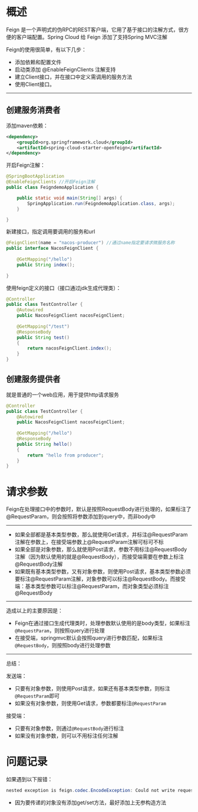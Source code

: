 # 概述

Feign 是一个声明式的伪RPC的REST客户端，它用了基于接口的注解方式，很方便的客户端配置。Spring Cloud 给 Feign 添加了支持Spring MVC注解 



 Feign的使用很简单，有以下几步：

- 添加依赖和配置文件
- 启动类添加 @EnableFeignClients 注解支持
- 建立Client接口，并在接口中定义需调用的服务方法
- 使用Client接口。



---



## 创建服务消费者



添加maven依赖：

```xml
<dependency>
    <groupId>org.springframework.cloud</groupId>
    <artifactId>spring-cloud-starter-openfeign</artifactId>
</dependency>
```

开启Feign注解：

```java
@SpringBootApplication
@EnableFeignClients //开启Feign注解
public class FeigndemoApplication {

    public static void main(String[] args) {
        SpringApplication.run(FeigndemoApplication.class, args);
    }

}
```

新建接口，指定调用要调用的服务和url

```java
@FeignClient(name = "nacos-producer") //通过name指定要请求微服务名称
public interface NacosFeignClient {
 
    @GetMapping("/hello")
    public String index();
 
}
```

使用feign定义的接口（接口通过jdk生成代理类）：

```java
@Controller
public class TestController {
    @Autowired
    public NacosFeignClient nacosFeignClient;
 
    @GetMapping("/test")
    @ResponseBody
    public String test()
    {
        return nacosFeignClient.index();
    }
}
```



## 创建服务提供者

就是普通的一个web应用，用于提供http请求服务

```java
@Controller
public class TestController {
    @Autowired
    public NacosFeignClient nacosFeignClient;
 
    @GetMapping("/hello")
    @ResponseBody
    public String hello()
    {
        return "hello from producer";
    }
}
```



# 请求参数

Feign在处理接口中的参数时，默认是按照RequestBody进行处理的，如果标注了@RequestParam，则会按照将参数添加到query中，而非body中

---

- 如果全部都是基本类型参数，那么就使用Get请求，并标注@RequestParam注解在参数上，在接受端参数上@RequestParam注解可标可不标
- 如果全部是对象参数，那么就使用Post请求，参数不用标注@RequestBody注解（因为默认使用的就是@RequestBody），而接受端需要在参数上标注@RequestBody注解
- 如果既有基本类型参数，又有对象参数，则使用Post请求，基本类型参数必须要标注@RequestParam注解，对象参数可以标注@RequestBody。而接受端：基本类型参数可以标注@RequestParam，而对象类型必须标注@RequestBody

---

造成以上的主要原因是：

- Feign在通过接口生成代理类时，处理参数默认使用的是body类型，如果标注`@RequestParam`，则按照query进行处理
- 在接受端，springmvc默认会按照query进行参数匹配，如果标注`@RequestBody`，则按照body进行处理参数

---

总结：

发送端：

- 只要有对象参数，则使用Post请求，如果还有基本类型参数，则标注`@RequestParam`即可
- 如果没有对象参数，则使用Get请求，参数都要标注`@RequestParam`

接受端：

- 只要有对象参数，则通过`@RequestBody`进行标注
- 如果没有对象参数，则可以不用标注任何注解





# 问题记录

如果遇到以下报错：

```java
nested exception is feign.codec.EncodeException: Could not write request: no suitable HttpMessageConverter found for request type [com.example.springcloudalibabaconsumerdemo.model.User]] with root cause
```

- 因为要传递的对象没有添加get/set方法，最好添加上无参构造方法